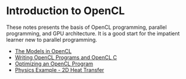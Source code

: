 # Introduction to OpenCL

These notes presents the basis of OpenCL programming, parallel programming, and GPU architecture. It is a good start for the impatient learner new to parallel programming.

- [The Models in OpenCL](01.md)
- [Writing OpenCL Programs and OpenCL C](02.md)
- [Optimizing an OpenCL Program](03.md)
- [Physics Example - 2D Heat Transfer](04.md)
